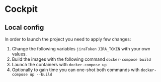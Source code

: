 # Cockpit

## Local config

In order to launch the project you need to apply few changes:

1. Change the following variables `jiraToken` `JIRA_TOKEN` with your own values.
2. Build the images with the following command `docker-compose build`
3. Launch the containers with `docker-compose up`
4. Optionally to gain time you can one-shot both commands with `docker-compose up --build`
